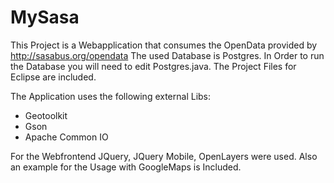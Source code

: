 # MySasa

This Project is a Webapplication that consumes the OpenData provided by http://sasabus.org/opendata
The used Database is Postgres. In Order to run the Database you will need to edit Postgres.java.
The Project Files for Eclipse are included.

The Application uses the following external Libs:
- Geotoolkit
- Gson
- Apache Common IO

For the Webfrontend JQuery, JQuery Mobile, OpenLayers were used. Also an example for the Usage with 
GoogleMaps is Included.


